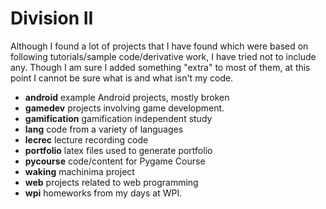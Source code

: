 # Division II

Although I found a lot of projects that I have found which were based on
following tutorials/sample code/derivative work, I have tried not to include
any.  Though I am sure I added something "extra" to most of them, at this point
I cannot be sure what is and what isn't my code.

 * **android** example Android projects, mostly broken
 * **gamedev** projects involving game development.
 * **gamification** gamification independent study
 * **lang** code from a variety of languages
 * **lecrec** lecture recording code
 * **portfolio** latex files used to generate portfolio
 * **pycourse** code/content for Pygame Course
 * **waking** machinima project
 * **web** projects related to web programming
 * **wpi** homeworks from my days at WPI.
